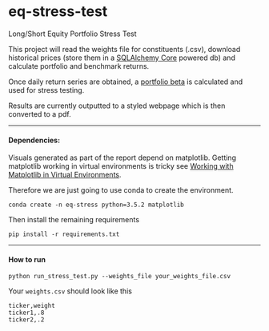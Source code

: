 # eq-stress-test
Long/Short Equity Portfolio Stress Test

This project will read the weights file for constituents (.csv), download historical prices (store them in a [SQLAlchemy Core](http://docs.sqlalchemy.org/en/latest/core/engines.html) powered db) and calculate portfolio and benchmark returns.

Once daily return series are obtained, a [portfolio beta](http://www.investopedia.com/terms/b/beta.asp) is calculated and used for stress testing.

Results are currently outputted to a styled webpage which is then converted to a pdf.

-----

#### Dependencies:

Visuals generated as part of the report depend on matplotlib. Getting matplotlib working in virtual environments is tricky see [Working with Matplotlib in Virtual Environments](http://matplotlib.org/faq/virtualenv_faq.html).

Therefore we are just going to use conda to create the environment.

`conda create -n eq-stress python=3.5.2 matplotlib`

Then install the remaining requirements

`pip install -r requirements.txt`

----

#### How to run

`python run_stress_test.py --weights_file your_weights_file.csv`

Your `weights.csv` should look like this

```
ticker,weight
ticker1,.8
ticker2,.2
```